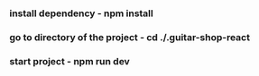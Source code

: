 ### install dependency - npm install
### go to directory of the project - cd ./.guitar-shop-react
### start project - npm run dev